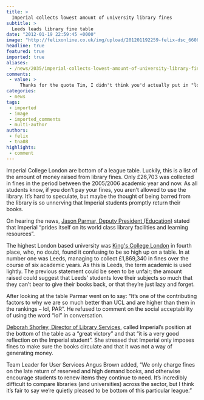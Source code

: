 ```yaml
---
title: >
  Imperial collects lowest amount of university library fines
subtitle: >
  Leeds leads library fine table
date: "2012-01-19 22:59:45 +0000"
image: "http://felixonline.co.uk/img/upload/201201192259-felix-dsc_6608.jpg"
headline: true
featured: true
imported: true
aliases:
 - /news/2035/imperial-collects-lowest-amount-of-university-library-fines
comments:
 - value: >
     Thanks for the quote Tim, I didn't think you'd actually put in "lol PAR" though. <br> <br>Kings president says she'll ask the kings principal to par off these library fines. <br> <br>Where's the par to Leeds you wrote in the paper version? <br>"As this is Leeds, the term academic is used lightly. The previous statement could be seen to be unfair; the amount raised could suggest that Leeds' students love their subjects so much that they can't bear to give the books back, or that they're just lazy and forgot",great read, nice one Tim :),lol at kings
categories:
 - news
tags:
 - imported
 - image
 - imported_comments
 - multi-author
authors:
 - felix
 - tna08
highlights:
 - comment
---
```


Imperial College London are bottom of a league table. Luckily, this is a list of the amount of money raised from library fines. Only £26,703 was collected in fines in the period between the 2005/2006 academic year and now. As all students know, if you don’t pay your fines, you aren’t allowed to use the library. It’s hard to speculate, but maybe the thought of being barred from the library is so unnerving that Imperial students promptly return their books.

On hearing the news, [Jason Parmar, Deputy President (Education)](http://www.union.ic.ac.uk/blogs/category/sabbs/dpe/) stated that Imperial “prides itself on its world class library facilities and learning resources”.

The highest London based university was [King's College London](http://www.kcl.ac.uk/index.aspx) in fourth place, who, no doubt, found it confusing to be so high up on a table. In at number one was Leeds, managing to collect £1,869,340 in fines over the course of six academic years. As this is Leeds, the term academic is used lightly. The previous statement could be seen to be unfair; the amount raised could suggest that Leeds’ students love their subjects so much that they can’t bear to give their books back, or that they’re just lazy and forget.

 After looking at the table Parmar went on to say: “It’s one of the contributing factors to why we are so much better than UCL and are higher than them in the rankings – lol, PAR”. He refused to comment on the social acceptability of using the word “lol” in conversation.

[Deborah Shorley, Director of Library Services](http://www3.imperial.ac.uk/people/d.shorley), called Imperial’s position at the bottom of the table as a “great victory” and that “it is a very good reflection on the Imperial student”. She stressed that Imperial only imposes fines to make sure the books circulate and that it was not a way of generating money.

Team Leader for User Services Angus Brown added, “We only charge fines on the late return of reserved and high demand books, and otherwise encourage students to renew items they continue to need. It’s incredibly difficult to compare libraries (and universities) across the sector, but I think it’s fair to say we’re quietly pleased to be bottom of this particular league.”
